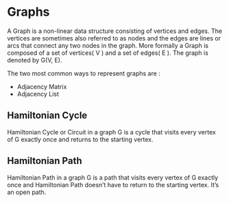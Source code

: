# Graphs
A Graph is a non-linear data structure consisting of vertices and edges. The vertices are sometimes also referred to as nodes and the edges are lines or arcs that connect any two nodes in the graph. More formally a Graph is composed of a set of vertices( V ) and a set of edges( E ). The graph is denoted by G(V, E).

The two most common ways to represent graphs are :
- Adjacency Matrix
- Adjacency List

## Hamiltonian Cycle
Hamiltonian Cycle or Circuit in a graph G is a cycle that visits every vertex of G exactly once and returns to the starting vertex.

## Hamiltonian Path
Hamiltonian Path in a graph G is a path that visits every vertex of G exactly once and Hamiltonian Path doesn’t have to return to the starting vertex. It’s an open path.
